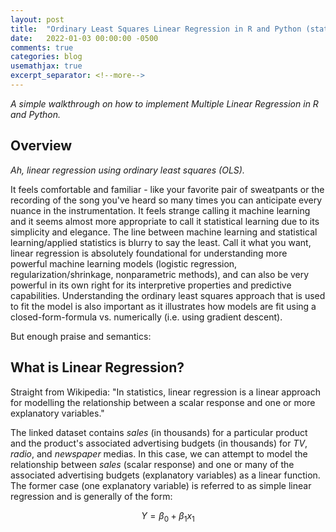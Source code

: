 ```yaml
---
layout: post
title:  "Ordinary Least Squares Linear Regression in R and Python (statsmodels)"
date:   2022-01-03 00:00:00 -0500
comments: true
categories: blog
usemathjax: true
excerpt_separator: <!--more-->
---
```


*A simple walkthrough on how to implement Multiple Linear Regression in R and Python.*

<!--more-->

## Overview

*Ah, linear regression using ordinary least squares (OLS).*

It feels comfortable and familiar - like your favorite pair of sweatpants or the recording of the song you've heard so many times you can anticipate every nuance in the instrumentation. It feels strange calling it machine learning and it seems almost more appropriate to call it statistical learning due to its simplicity and elegance. The line between machine learning and statistical learning/applied statistics is blurry to say the least. Call it what you want, linear regression is absolutely foundational for understanding more powerful machine learning models (logistic regression, regularization/shrinkage, nonparametric methods), and can also be very powerful in its own right for its interpretive properties and predictive capabilities. Understanding the ordinary least squares approach that is used to fit the model is also important as it illustrates how models are fit using a closed-form-formula vs. numerically (i.e. using gradient descent).

But enough praise and semantics:

## **What is Linear Regression?**

Straight from Wikipedia: "In statistics, linear regression is a linear approach for modelling the relationship between a scalar response and one or more explanatory variables." 

The linked dataset contains *sales* (in thousands) for a particular product and the product's associated advertising budgets (in thousands) for *TV*, *radio*, and *newspaper* medias. In this case, we can attempt to model the relationship between *sales* (scalar response) and one or many of the associated advertising budgets (explanatory variables) as a linear function. The former case (one explanatory variable) is referred to as simple linear regression and is generally of the form:

$$ Y = \beta_0 + \beta_1x_1 $$


